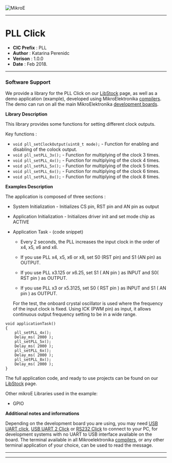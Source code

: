 ![MikroE](http://www.mikroe.com/img/designs/beta/logo_small.png)

---

# PLL Click

- **CIC Prefix**  : PLL
- **Author**      : Katarina Perenidc
- **Verison**     : 1.0.0
- **Date**        : Feb 2018.

---

### Software Support

We provide a library for the PLL Click on our [LibStock](https://libstock.mikroe.com/projects/view/2355/pll-click) 
page, as well as a demo application (example), developed using MikroElektronika 
[compilers](http://shop.mikroe.com/compilers). The demo can run on all the main 
MikroElektronika [development boards](http://shop.mikroe.com/development-boards).

**Library Description**

This library provides some functions for setting different clock outputs.

Key functions :

- ```void pll_setClockOutput(uint8_t mode);``` - Function for enabling and disabling of the colock output.
- ```void pll_setPLL_3x();``` - Function for multiplying of the clock 3 times.
- ```void pll_setPLL_4x();``` - Function for multiplying of the clock 4 times.
- ```void pll_setPLL_5x();``` - Function for multiplying of the clock 5 times.
- ```void pll_setPLL_6x();``` - Function for multiplying of the clock 6 times.
- ```void pll_setPLL_8x();``` - Function for multiplying of the clock 8 times.

**Examples Description**

The application is composed of three sections :

- System Initialization -  Initializes CS pin, RST pin and AN pin as output
- Application Initialization - Initializes driver init and set mode chip as ACTIVE
- Application Task - (code snippet)
     - Every 2 seconds, the PLL increases the input clock in the order of x4, x5, x6 and x8.

     - If you use PLL x4, x5, x6 or x8, set S0 (RST pin) and S1 (AN pin) as OUTPUT.
     - If you use PLL x3.125 or x6.25, set S1 ( AN pin ) as INPUT and S0( RST pin ) as OUTPUT.
     - If you use PLL x3 or x5.3125, set S0 ( RST pin ) as INPUT and S1 ( AN pin ) as OUTPUT.
 
     
  For the test, 
  the onboard crystal oscillator is used where the frequency of the input clock is fixed.
  Using ICK (PWM pin) as input, it allows continuous output frequency setting to be in a wide range.


```
void applicationTask()
{
    pll_setPLL_4x();
    Delay_ms( 2000 );
    pll_setPLL_5x();
    Delay_ms( 2000 );
    pll_setPLL_6x();
    Delay_ms( 2000 );
    pll_setPLL_8x();
    Delay_ms( 2000 );
}
```

The full application code, and ready to use projects can be found on our 
[LibStock](https://libstock.mikroe.com/projects/view/2355/pll-click) page.

Other mikroE Libraries used in the example:

- GPIO

**Additional notes and informations**

Depending on the development board you are using, you may need 
[USB UART click](http://shop.mikroe.com/usb-uart-click), 
[USB UART 2 Click](http://shop.mikroe.com/usb-uart-2-click) or 
[RS232 Click](http://shop.mikroe.com/rs232-click) to connect to your PC, for 
development systems with no UART to USB interface available on the board. The 
terminal available in all Mikroelektronika 
[compilers](http://shop.mikroe.com/compilers), or any other terminal application 
of your choice, can be used to read the message.


---
---
